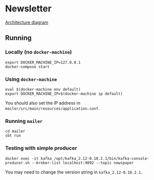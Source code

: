 # Newsletter

[Architecture diagram](https://www.draw.io/#G0B2OTKxXqvVOUYW1MSmJLQ05DOVU)

## Running

### Locally (no `docker-machine`)

``` Shell
export DOCKER_MACHINE_IP=127.0.0.1
docker-compose start
```

### Using `docker-machine`

``` Shell
eval $(docker-machine env default)
export DOCKER_MACHINE_IP=$(docker-machine ip default)
```

You should also set the IP address in `mailer/src/main/resources/application.conf`.

### Running `mailer`

``` Shell
cd mailer
sbt run
```

### Testing with simple producer

``` Shell
docker exec -it kafka /opt/kafka_2.12-0.10.2.1/bin/kafka-console-producer.sh --broker-list localhost:9092 --topic newspaper
```

You may need to change the version string in `kafka_2.12-0.10.2.1`.
